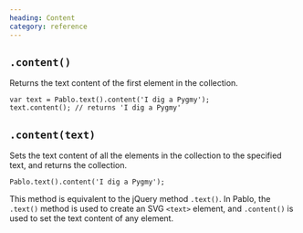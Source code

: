 ```yaml
--- 
heading: Content
category: reference
---
```


`.content()`
----------------

Returns the text content of the first element in the collection.

	var text = Pablo.text().content('I dig a Pygmy');
	text.content(); // returns 'I dig a Pygmy'


`.content(text)`
----------------

Sets the text content of all the elements in the collection to the specified text, and returns the collection.

	Pablo.text().content('I dig a Pygmy');

This method is equivalent to the jQuery method `.text()`. In Pablo, the `.text()` method is used to create an SVG `<text>` element, and `.content()` is used to set the text content of any element.


[jquery-text]: http://api.jquery.com/text/